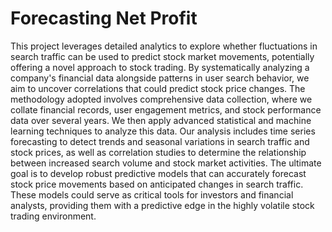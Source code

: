 # Forecasting Net Profit
This project leverages detailed analytics to explore whether fluctuations in search traffic can be used to predict stock market movements, potentially offering a novel approach to stock trading. By systematically analyzing a company's financial data alongside patterns in user search behavior, we aim to uncover correlations that could predict stock price changes. The methodology adopted involves comprehensive data collection, where we collate financial records, user engagement metrics, and stock performance data over several years. We then apply advanced statistical and machine learning techniques to analyze this data. Our analysis includes time series forecasting to detect trends and seasonal variations in search traffic and stock prices, as well as correlation studies to determine the relationship between increased search volume and stock market activities. The ultimate goal is to develop robust predictive models that can accurately forecast stock price movements based on anticipated changes in search traffic. These models could serve as critical tools for investors and financial analysts, providing them with a predictive edge in the highly volatile stock trading environment.
